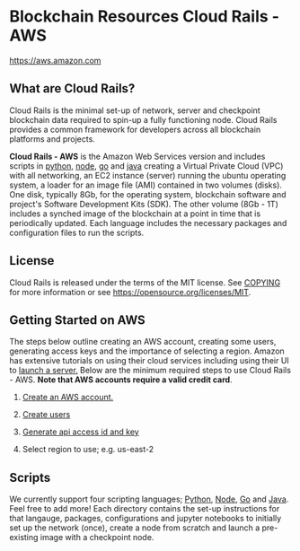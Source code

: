 Blockchain Resources Cloud Rails - AWS
======================================

https://aws.amazon.com

What are Cloud Rails?
---------------------

Cloud Rails is the minimal set-up of network, server and checkpoint
blockchain data required to spin-up a fully functioning node.  Cloud
Rails provides a common framework for developers across all blockchain
platforms and projects.

**Cloud Rails - AWS** is the Amazon Web Services version and includes
scripts in [python](python), [node](node), [go](go) and [java](java)
creating a Virtual Private Cloud (VPC) with all networking, an EC2
instance (server) running the ubuntu operating system, a loader for an
image file (AMI) contained in two volumes (disks). One disk, typically
8Gb, for the operating system, blockchain software and project's
Software Development Kits (SDK).  The other volume (8Gb - 1T) includes
a synched image of the blockchain at a point in time that is
periodically updated. Each language includes the necessary packages
and configuration files to run the scripts.


License
-------

Cloud Rails is released under the terms of the MIT license. See
[COPYING](COPYING.md) for more information or see
https://opensource.org/licenses/MIT.


Getting Started on AWS
----------------------

The steps below outline creating an AWS account, creating some users,
generating access keys and the importance of selecting a region.  Amazon has extensive tutorials on using their cloud services including using their UI to [launch a server.](https://aws.amazon.com/getting-started/tutorials/launch-a-virtual-machine)  Below are the minimum required steps to use Cloud Rails - AWS.  **Note that AWS accounts require a valid credit card**.

1. [Create an AWS account.](https://portal.aws.amazon.com/billing/signup)  
  
2. [Create users]()

3. [Generate api access id and key]()

4. Select region to use; e.g. us-east-2


Scripts  
-------

We currently support four scripting languages;
[Python](python/README.md), [Node](node), [Go](go) and [Java](java).
Feel free to add more!  Each directory contains the set-up
instructions for that langauge, packages, configurations and jupyter
notebooks to initially set up the network (once), create a node from
scratch and launch a pre-existing image with a checkpoint node.





  
